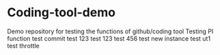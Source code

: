# Coding-tool-demo
Demo repository for testing the functions of github/coding tool
Testing PI function
test
commit test 123
test
123
test
456
test new instance
test ut1
test throttle
